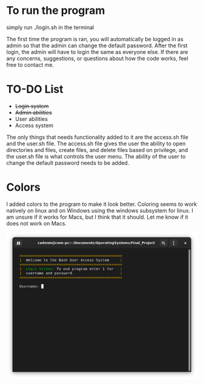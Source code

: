 # To run the program
simply run ./login.sh in the terminal

The first time the program is ran, you will automatically be logged in as admin so that the admin can change the default password. After the first login, the admin will have to login the same as everyone else. If there are any concerns, suggestions, or questions about how the code works, feel free to contact me.

# TO-DO List
* ~~Login system~~
* ~~Admin abilities~~
* User abilities
* Access system

The only things that needs functionality added to it are the access.sh file and the user.sh file. The access.sh file gives the user the ability to open directories and files, create files, and delete files based on privilege, and the user.sh file is what controls the user menu. The ability of the user to change the default password needs to be added.

# Colors
I added colors to the program to make it look better. Coloring seems to work natively on linux and on Windows using the windows subsystem for linux. I am unsure if it works for Macs, but I think that it should. Let me know if it does not work on Macs.

![color preview](color_preview.png)

